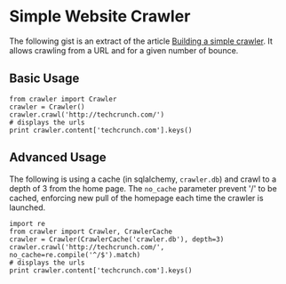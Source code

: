 # Simple Website Crawler

The following gist is an extract of the article [Building a simple crawler](http://www.debrice.com/building-a-simple-crawler/). It allows crawling from a URL and for a given number of bounce.

## Basic Usage

    from crawler import Crawler
    crawler = Crawler()
    crawler.crawl('http://techcrunch.com/')
    # displays the urls
    print crawler.content['techcrunch.com'].keys()

## Advanced Usage

The following is using a cache (in sqlalchemy, `crawler.db`) and crawl to a depth of 3 from the home page. The `no_cache` parameter prevent '/' to be cached, enforcing new pull of the homepage each time the crawler is launched.
    
    import re
    from crawler import Crawler, CrawlerCache
    crawler = Crawler(CrawlerCache('crawler.db'), depth=3)
    crawler.crawl('http://techcrunch.com/', no_cache=re.compile('^/$').match)
    # displays the urls
    print crawler.content['techcrunch.com'].keys()
